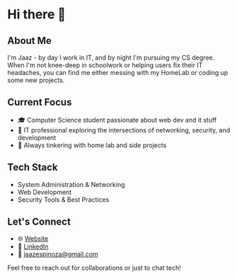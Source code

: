 # Hi there 👋

## About Me
I'm Jaaz - by day I work in IT, and by night I'm pursuing my CS degree. When I'm not knee-deep in schoolwork or helping users fix their IT headaches, you can find me either messing with my HomeLab or coding up some new projects.

## Current Focus
- 🎓 Computer Science student passionate about web dev and it stuff
- 💼 IT professional exploring the intersections of networking, security, and development
- 🔧 Always tinkering with home lab and side projects

## Tech Stack
- System Administration & Networking
- Web Development 
- Security Tools & Best Practices

## Let's Connect
- 🌐 [Website](https://jaazespinoza.com)
- 💼 [LinkedIn](https://linkedin.com/in/jaazespinoza)
- 📧 jaazespinoza@gmail.com

Feel free to reach out for collaborations or just to chat tech!
